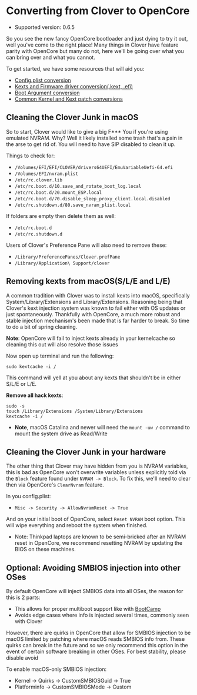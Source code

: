 # Converting from Clover to OpenCore

* Supported version: 0.6.5

So you see the new fancy OpenCore bootloader and just dying to try it out, well you've come to the right place! Many things in Clover have feature parity with OpenCore but many do not, here we'll be going over what you can bring over and what you cannot.

To get started, we have some resources that will aid you:

* [Config.plist conversion](../clover-conversion/Clover-config.md)
* [Kexts and Firmware driver conversion(.kext, .efi)](../clover-conversion/clover-efi.md)
* [Boot Argument conversion](../clover-conversion/Clover-boot-arg.md)
* [Common Kernel and Kext patch conversions](../clover-conversion/clover-patch.md)

## Cleaning the Clover Junk in macOS

So to start, Clover would like to give a big F*** You if you're using emulated NVRAM. Why? Well it likely installed some trash that's a pain in the arse to get rid of. You will need to have SIP disabled to clean it up.

Things to check for:

* `/Volumes/EFI/EFI/CLOVER/drivers64UEFI/EmuVariableUefi-64.efi`
* `/Volumes/EFI/nvram.plist`
* `/etc/rc.clover.lib`
* `/etc/rc.boot.d/10.save_and_rotate_boot_log.local`
* `/etc/rc.boot.d/20.mount_ESP.local`
* `/etc/rc.boot.d/70.disable_sleep_proxy_client.local.disabled`
* `/etc/rc.shutdown.d/80.save_nvram_plist.local​`

If folders are empty then delete them as well:

* `/etc/rc.boot.d`
* `/etc/rc.shutdown.d​`

Users of Clover's Preference Pane will also need to remove these:

* `/Library/PreferencePanes/Clover.prefPane`
* `/Library/Application\ Support/clover`

## Removing kexts from macOS(S/L/E and L/E)

A common tradition with Clover was to install kexts into macOS, specifically System/Library/Extensions and Library/Extensions. Reasoning being that Clover's kext injection system was known to fail either with OS updates or just spontaneously. Thankfully with OpenCore, a much more robust and stable injection mechanism's been made that is far harder to break. So time to do a bit of spring cleaning.

**Note**: OpenCore will fail to inject kexts already in your kernelcache so cleaning this out will also resolve those issues

Now open up terminal and run the following:

```
sudo kextcache -i /
```

This command will yell at you about any kexts that shouldn't be in either S/L/E or L/E.

**Remove all hack kexts**:

```
sudo -s
touch /Library/Extensions /System/Library/Extensions​
kextcache -i /​
```

* **Note**, macOS Catalina and newer will need the `mount -uw /` command to mount the system drive as Read/Write

## Cleaning the Clover Junk in your hardware

The other thing that Clover may have hidden from you is NVRAM variables, this is bad as OpenCore won't overwrite variables unless explicitly told via the `Block` feature found under `NVRAM -> Block`. To fix this, we'll need to clear then via OpenCore's `ClearNvram` feature.

In you config.plist:

* `Misc -> Security -> AllowNvramReset -> True`

And on your initial boot of OpenCore, select `Reset NVRAM` boot option. This will wipe everything and reboot the system when finished.

* Note: Thinkpad laptops are known to be semi-bricked after an NVRAM reset in OpenCore, we recommend resetting NVRAM by updating the BIOS on these machines.

## Optional: Avoiding SMBIOS injection into other OSes

By default OpenCore will inject SMBIOS data into all OSes, the reason for this is 2 parts:

* This allows for proper multiboot support like with [BootCamp](https://dortania.github.io/OpenCore-Post-Install/multiboot/bootcamp.html)
* Avoids edge cases where info is injected several times, commonly seen with Clover

However, there are quirks in OpenCore that allow for SMBIOS injection to be macOS limited by patching where macOS reads SMBIOS info from. These quirks can break in the future and so we only recommend this option in the event of certain software breaking in other OSes. For best stability, please disable avoid

To enable macOS-only SMBIOS injection:

* Kernel -> Quirks -> CustomSMBIOSGuid -> True
* Platforminfo -> CustomSMBIOSMode -> Custom
